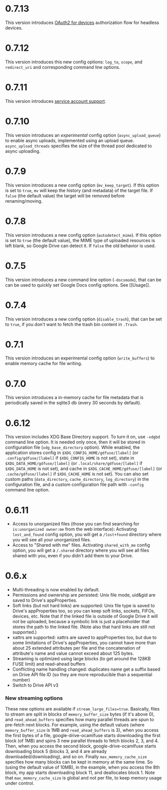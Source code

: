 0.7.13
======

This version introduces [OAuth2 for devices](https://github.com/astrada/google-drive-ocamlfuse/wiki/OAuth2-for-Devices) authorization flow for headless devices.

0.7.12
======

This version introduces this new config options: `log_to`, `scope`, and `redirect_uri` and corresponding command line options.

0.7.11
======

This version introduces [service account support](https://github.com/astrada/google-drive-ocamlfuse/wiki/Service-Accounts).

0.7.10
======

This version introduces an *experimental* config option (`async_upload_queue`) to enable async uploads, implemented using an upload queue. `async_upload_threads` specifies the size of the thread pool dedicated to async uploading.

0.7.9
=====

This version introduces a new config option (`mv_keep_target`). If this option is set to `true`, `mv` will keep the history (and metadata) of the target file. If `false` (the default value) the target will be removed before renaming/moving.

0.7.8
=====

This version introduces a new config option (`autodetect_mime`). If this option is set to `true` (the default value), the MIME type of uploaded resources is left blank, so Google Drive can detect it. If `false` the old behavior is used.

0.7.5
=====

This version introduces a new command line option (`-docsmode`), that can be can be used to quickly set Google Docs config options. See [[Usage]].

0.7.4
=====

This version introduces a new config option (`disable_trash`), that can be set to `true`, if you don't want to fetch the trash bin content in `.Trash`.

0.7.1
=====

This version introduces an experimental config option (`write_buffers`) to enable memory cache for file writing.

0.7.0
=====

This version introduces a in-memory cache for file metadata that is periodically saved in the sqlite3 db (every 30 seconds by default).

0.6.12
======

This version includes XDG Base Directory support. To turn it on, use `-xdgbd` command line option. It is needed only once, then it will be stored in configuration file (`xdg_base_directory` option). While enabled, the application stores config in `$XDG_CONFIG_HOME/gdfuse/[label]` (or `.config/gdfuse/[label]` if `$XDG_CONFIG_HOME` is not set), state in `$XDG_DATA_HOME/gdfuse/[label]` (or `.local/share/gdfuse/[label]` if `$XDG_DATA_HOME` is not set), and cache in `$XDG_CACHE_HOME/gdfuse/[label]` (or `.cache/gdfuse/[label]` if `$XDG_CACHE_HOME` is not set). You can also set custom paths (`data_directory`, `cache_directory`, `log_directory`) in the configuration file, and a custom configuration file path with `-config` command line option.

0.6.11
======

* Access to unorganized files (those you can find searching for `is:unorganized owner:me` from the web interface): Activating `lost_and_found` config option, you will get a `/lost+found` directory where you will see all your unorganized files.
* Access to "Shared with me" files. Activating `shared_with_me` config option, you will get a `/.shared` directory where you will see all files shared with you, even if you didn't add them to your Drive.

0.6.x
=====

* Multi-threading is now enabled by default.
* Permissions and ownership are persisted: Unix file mode, uid&gid are saved to Drive's appProperties.
* Soft links (but not hard links) are supported: Unix file type is saved to Drive's appProperties too, so you can keep soft links, sockets, FIFOs, devices, etc. Note that if the linked file is outside of Google Drive it will not be uploaded, because a symbolic link is just a placeholder that stores the path to the linked file. (Note also that hard links are still not supported.)
* xattrs are supported: xattrs are saved to appProperties too, but due to some limitations of Drive's appProperties, you cannot have more than about 25 extended attributes per file and the concatenation of attribute's name and value cannot exceed about 125 bytes.
* Streaming is optimized using large blocks (to get around the 128KB FUSE limit) and read-ahead buffers
* Conflicting name handling changed: duplicates name get a suffix based on Drive API file ID (so they are more reproducible than a sequential number)
* Switch to Drive API v3

### New streaming options

These new options are available if `stream_large_files=true`. Basically, files to stream are split in blocks of `memory_buffer_size` bytes (if it's above 0), and `read_ahead_buffers` specifies how many parallel threads are spun to pre-fetch next blocks. For example, using the default values (where `memory_buffer_size` is 1MB and `read_ahead_buffers` is 3), when you access the first bytes of a file, google-drive-ocamlfuse starts downloading the first block (of 1MB) and spins 3 new parallel threads to fetch blocks 2, 3, and 4. Then, when you access the second block, google-drive-ocamlfuse starts downloading block 5 (blocks 3, and 4 are already downloaded/downloading), and so on. Finally `max_memory_cache_size` specifies how many blocks can be kept in memory at the same time. So (using the default value of 10MB), in the example, when you access the 8th block, my app starts downloading block 11, and deallocates block 1. Note that `max_memory_cache_size` is global and not per file, to keep memory usage under control.
